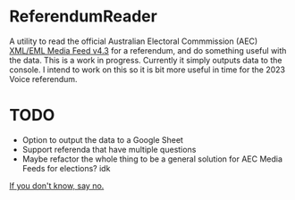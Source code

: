 # ReferendumReader
A utility to read the official Australian Electoral Commmission (AEC) [XML/EML Media Feed v4.3](https://www.aec.gov.au/media/mediafeed/) for a referendum, and do something useful with the data. This is a work in progress. Currently it simply outputs data to the console. I intend to work on this so it is bit more useful in time for the 2023 Voice referendum.

# TODO
- Option to output the data to a Google Sheet
- Support referenda that have multiple questions
- Maybe refactor the whole thing to be a general solution for AEC Media Feeds for elections? idk

[If you don't know, say no.](https://www.riskyvoice.com/)
